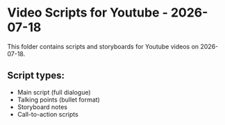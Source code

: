 # Video Scripts for Youtube - 2026-07-18

This folder contains scripts and storyboards for Youtube videos on 2026-07-18.

## Script types:
- Main script (full dialogue)
- Talking points (bullet format)
- Storyboard notes
- Call-to-action scripts

